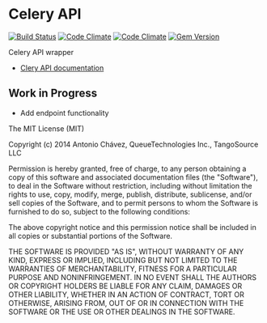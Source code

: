 # Celery API

[![Build Status](https://travis-ci.org/TheNaoX/celery_api.svg?branch=master)](https://travis-ci.org/TheNaoX/celery_api)
[![Code Climate](https://codeclimate.com/github/TheNaoX/celery_api.png)](https://codeclimate.com/github/TheNaoX/celery_api)
[![Code Climate](https://codeclimate.com/github/TheNaoX/celery_api/coverage.png)](https://codeclimate.com/github/TheNaoX/celery_api)
[![Gem Version](https://badge.fury.io/rb/celery_api.svg)](http://badge.fury.io/rb/celery_api)

Celery API wrapper


* [Clery API documentation](https://www.trycelery.com/developer)


## Work in Progress

* Add endpoint functionality

The MIT License (MIT)

Copyright (c) 2014 Antonio Chávez, QueueTechnologies Inc., TangoSource LLC

Permission is hereby granted, free of charge, to any person obtaining a copy
of this software and associated documentation files (the "Software"), to deal
in the Software without restriction, including without limitation the rights
to use, copy, modify, merge, publish, distribute, sublicense, and/or sell
copies of the Software, and to permit persons to whom the Software is
furnished to do so, subject to the following conditions:

The above copyright notice and this permission notice shall be included in
all copies or substantial portions of the Software.

THE SOFTWARE IS PROVIDED "AS IS", WITHOUT WARRANTY OF ANY KIND, EXPRESS OR
IMPLIED, INCLUDING BUT NOT LIMITED TO THE WARRANTIES OF MERCHANTABILITY,
FITNESS FOR A PARTICULAR PURPOSE AND NONINFRINGEMENT. IN NO EVENT SHALL THE
AUTHORS OR COPYRIGHT HOLDERS BE LIABLE FOR ANY CLAIM, DAMAGES OR OTHER
LIABILITY, WHETHER IN AN ACTION OF CONTRACT, TORT OR OTHERWISE, ARISING FROM,
OUT OF OR IN CONNECTION WITH THE SOFTWARE OR THE USE OR OTHER DEALINGS IN
THE SOFTWARE.
